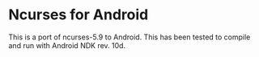 # Ncurses for Android

This is a port of ncurses-5.9 to Android. This has been tested to compile
and run with Android NDK rev. 10d.
